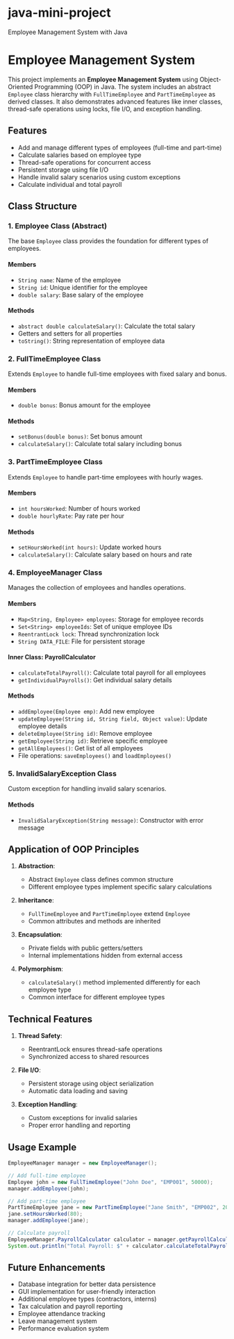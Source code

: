 # java-mini-project
 Employee Management System with Java

# Employee Management System

This project implements an **Employee Management System** using Object-Oriented Programming (OOP) in Java. The system includes an abstract `Employee` class hierarchy with `FullTimeEmployee` and `PartTimeEmployee` as derived classes. It also demonstrates advanced features like inner classes, thread-safe operations using locks, file I/O, and exception handling.

## Features

- Add and manage different types of employees (full-time and part-time)
- Calculate salaries based on employee type
- Thread-safe operations for concurrent access
- Persistent storage using file I/O
- Handle invalid salary scenarios using custom exceptions
- Calculate individual and total payroll

## Class Structure

### 1. Employee Class (Abstract)

The base `Employee` class provides the foundation for different types of employees.

#### Members
- `String name`: Name of the employee
- `String id`: Unique identifier for the employee
- `double salary`: Base salary of the employee

#### Methods
- `abstract double calculateSalary()`: Calculate the total salary
- Getters and setters for all properties
- `toString()`: String representation of employee data

### 2. FullTimeEmployee Class

Extends `Employee` to handle full-time employees with fixed salary and bonus.

#### Members
- `double bonus`: Bonus amount for the employee

#### Methods
- `setBonus(double bonus)`: Set bonus amount
- `calculateSalary()`: Calculate total salary including bonus

### 3. PartTimeEmployee Class

Extends `Employee` to handle part-time employees with hourly wages.

#### Members
- `int hoursWorked`: Number of hours worked
- `double hourlyRate`: Pay rate per hour

#### Methods
- `setHoursWorked(int hours)`: Update worked hours
- `calculateSalary()`: Calculate salary based on hours and rate

### 4. EmployeeManager Class

Manages the collection of employees and handles operations.

#### Members
- `Map<String, Employee> employees`: Storage for employee records
- `Set<String> employeeIds`: Set of unique employee IDs
- `ReentrantLock lock`: Thread synchronization lock
- `String DATA_FILE`: File for persistent storage

#### Inner Class: PayrollCalculator
- `calculateTotalPayroll()`: Calculate total payroll for all employees
- `getIndividualPayrolls()`: Get individual salary details

#### Methods
- `addEmployee(Employee emp)`: Add new employee
- `updateEmployee(String id, String field, Object value)`: Update employee details
- `deleteEmployee(String id)`: Remove employee
- `getEmployee(String id)`: Retrieve specific employee
- `getAllEmployees()`: Get list of all employees
- File operations: `saveEmployees()` and `loadEmployees()`

### 5. InvalidSalaryException Class

Custom exception for handling invalid salary scenarios.

#### Methods
- `InvalidSalaryException(String message)`: Constructor with error message

## Application of OOP Principles

1. **Abstraction**:
   - Abstract `Employee` class defines common structure
   - Different employee types implement specific salary calculations

2. **Inheritance**:
   - `FullTimeEmployee` and `PartTimeEmployee` extend `Employee`
   - Common attributes and methods are inherited

3. **Encapsulation**:
   - Private fields with public getters/setters
   - Internal implementations hidden from external access

4. **Polymorphism**:
   - `calculateSalary()` method implemented differently for each employee type
   - Common interface for different employee types

## Technical Features

1. **Thread Safety**:
   - ReentrantLock ensures thread-safe operations
   - Synchronized access to shared resources

2. **File I/O**:
   - Persistent storage using object serialization
   - Automatic data loading and saving

3. **Exception Handling**:
   - Custom exceptions for invalid salaries
   - Proper error handling and reporting

## Usage Example

```java
EmployeeManager manager = new EmployeeManager();

// Add full-time employee
Employee john = new FullTimeEmployee("John Doe", "EMP001", 50000);
manager.addEmployee(john);

// Add part-time employee
PartTimeEmployee jane = new PartTimeEmployee("Jane Smith", "EMP002", 20);
jane.setHoursWorked(80);
manager.addEmployee(jane);

// Calculate payroll
EmployeeManager.PayrollCalculator calculator = manager.getPayrollCalculator();
System.out.println("Total Payroll: $" + calculator.calculateTotalPayroll());
```

## Future Enhancements

- Database integration for better data persistence
- GUI implementation for user-friendly interaction
- Additional employee types (contractors, interns)
- Tax calculation and payroll reporting
- Employee attendance tracking
- Leave management system
- Performance evaluation system